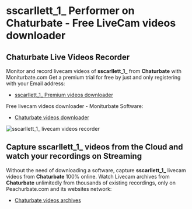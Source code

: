 # sscarllett_1_ Performer on Chaturbate - Free LiveCam videos downloader

## Chaturbate Live Videos Recorder

Monitor and record livecam videos of **sscarllett_1_** from **Chaturbate** with Moniturbate.com
Get a premium trial for free by just and only registering with your Email address:
* [sscarllett_1_ Premium videos downloader](https://moniturbate.com/request-demo-licence-key.html)

Free livecam videos downloader - Moniturbate Software:
* [Chaturbate videos downloader](https://moniturbate.com/moniturbate-download-software.html)

![sscarllett_1_ livecam videos recorder](https://peachurnet.com/templates/moniturbate-software.png)


## Capture sscarllett_1_ videos from the Cloud and watch your recordings on Streaming

Without the need of downloading a software, capture **sscarllett_1_** livecam videos from **Chaturbate** 100% online.
Watch Livecam archives from **Chaturbate** unlimitedly from thousands of existing recordings, only on Peachurbate.com and its websites network:
* [Chaturbate videos archives](https://peachurnet.com/)